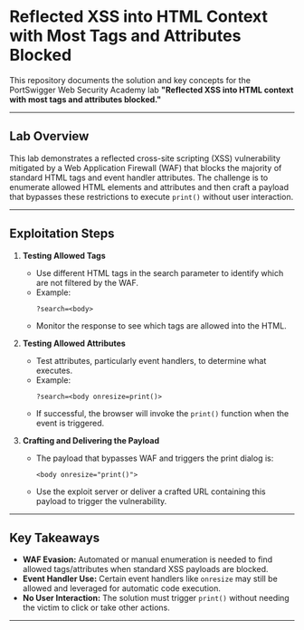 
# Reflected XSS into HTML Context with Most Tags and Attributes Blocked

This repository documents the solution and key concepts for the PortSwigger Web Security Academy lab **"Reflected XSS into HTML context with most tags and attributes blocked."**

---

## Lab Overview

This lab demonstrates a reflected cross-site scripting (XSS) vulnerability mitigated by a Web Application Firewall (WAF) that blocks the majority of standard HTML tags and event handler attributes. The challenge is to enumerate allowed HTML elements and attributes and then craft a payload that bypasses these restrictions to execute `print()` without user interaction.

---

## Exploitation Steps

1. **Testing Allowed Tags**
    - Use different HTML tags in the search parameter to identify which are not filtered by the WAF.
    - Example:
      ```
      ?search=<body>
      ```
    - Monitor the response to see which tags are allowed into the HTML.

2. **Testing Allowed Attributes**
    - Test attributes, particularly event handlers, to determine what executes.
    - Example:
      ```
      ?search=<body onresize=print()>
      ```
    - If successful, the browser will invoke the `print()` function when the event is triggered.

3. **Crafting and Delivering the Payload**
    - The payload that bypasses WAF and triggers the print dialog is:
      ```
      <body onresize="print()">
      ```
    - Use the exploit server or deliver a crafted URL containing this payload to trigger the vulnerability.

---

## Key Takeaways

- **WAF Evasion:** Automated or manual enumeration is needed to find allowed tags/attributes when standard XSS payloads are blocked.
- **Event Handler Use:** Certain event handlers like `onresize` may still be allowed and leveraged for automatic code execution.
- **No User Interaction:** The solution must trigger `print()` without needing the victim to click or take other actions.

---
